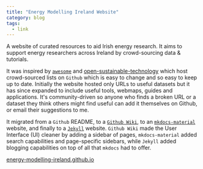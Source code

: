 ```yaml
---
title: "Energy Modelling Ireland Website"
category: blog
tags:
  - link
---
```

A website of curated resources to aid Irish energy research.  It aims to support energy researchers across Ireland by crowd-sourcing data & tutorials.

It was inspired by [`awesome`](https://github.com/sindresorhus/awesome) and [open-sustainable-technology](https://github.com/protontypes/open-sustainable-technology) which host crowd-sourced lists on `Github` which is easy to change and so easy to keep up to date.  Initially the website hosted only URLs to useful datasets but it has since expanded to include useful tools, webmaps, guides and applications.  It's community-driven so anyone who finds a broken URL or a dataset they think others might find useful can add it themselves on Github, or email their suggestions to me.  

It migrated from a `Github` README, to a [`Github Wiki`](https://docs.github.com/en/communities/documenting-your-project-with-wikis/about-wikis), to an [`mkdocs-material`](https://squidfunk.github.io/mkdocs-material/) website, and finally to a [`Jekyll`](https://docs.github.com/en/pages/setting-up-a-github-pages-site-with-jekyll/about-github-pages-and-jekyll) website.  `Github Wiki` made the User Interface (UI) cleaner by adding a sidebar of pages, `mkdocs-material` added search capabilities and page-specific sidebars, while `Jekyll` added blogging capabilities on top of all that `mkdocs` had to offer.

<div><a href="https://energy-modelling-ireland.github.io" class="btn btn--primary">energy-modelling-ireland.github.io</a></div>